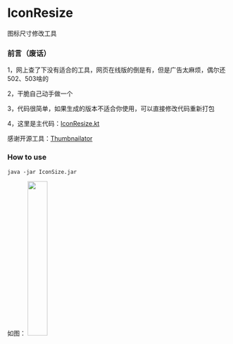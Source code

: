 # IconResize
图标尺寸修改工具

### 前言（废话）
1，网上查了下没有适合的工具，网页在线版的倒是有，但是广告太麻烦，偶尔还502、503啥的

2，干脆自己动手做一个

3，代码很简单，如果生成的版本不适合你使用，可以直接修改代码重新打包

4，这里是主代码：[IconResize.kt](https://github.com/wenwenwen888/IconResize/blob/master/src/IconResize.kt)

感谢开源工具：[Thumbnailator](https://github.com/coobird/thumbnailator)

### How to use
```
java -jar IconSize.jar
```
如图：
<img src="https://github.com/wenwenwen888/IconResize/tree/master/preview/preview.png" width="30%" height="30%">
